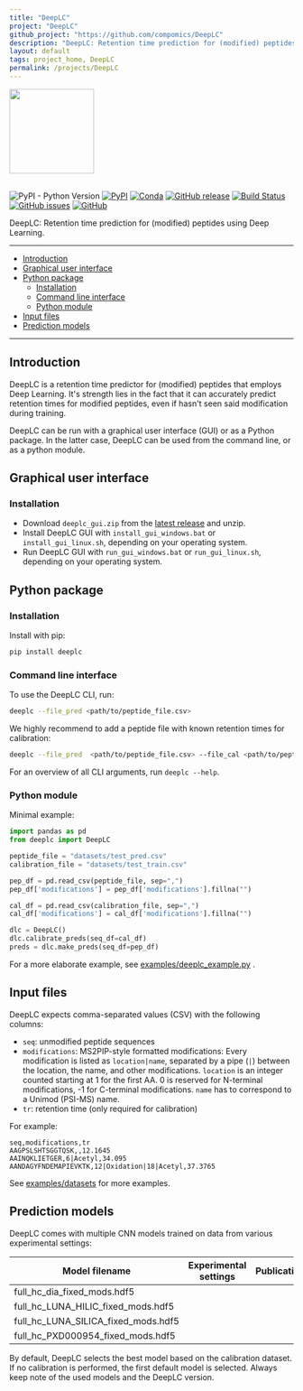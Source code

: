 ```yaml
---
title: "DeepLC"
project: "DeepLC"
github_project: "https://github.com/compomics/DeepLC"
description: "DeepLC: Retention time prediction for (modified) peptides using Deep Learning."
layout: default
tags: project_home, DeepLC
permalink: /projects/DeepLC
---
```


<img src="https://github.com/compomics/DeepLC/raw/master/img/deeplc_logo.png"
width="150" height="150" /> <br/><br/>

![PyPI - Python Version](https://img.shields.io/pypi/pyversions/deeplc?style=flat-square)
[![PyPI](https://img.shields.io/pypi/v/deeplc?style=flat-square)](https://pypi.org/project/deeplc/)
[![Conda](https://img.shields.io/conda/vn/bioconda/deeplc?style=flat-square)](https://bioconda.github.io/recipes/deeplc/README.html)
[![GitHub release](https://img.shields.io/github/v/release/compomics/DeepLC?include_prereleases&style=flat-square)](/projects/DeepLC/releases/latest/)
[![Build Status](https://img.shields.io/github/workflow/status/compomics/DeepLC/Python%20package%20test?style=flat-square)](/projects/DeepLC/actions?query=workflow%3A%22Python+package+test%22)
[![GitHub issues](https://img.shields.io/github/issues/compomics/DeepLC?style=flat-square)](https://github.com/compomics/DeepLC/issues)
[![GitHub](https://img.shields.io/github/license/compomics/DeepLC.svg?style=flat-square)](https://www.apache.org/licenses/LICENSE-2.0)

DeepLC: Retention time prediction for (modified) peptides using Deep Learning.

---

- [Introduction](#introduction)
- [Graphical user interface](#graphical-user-interface)
- [Python package](#python-package)
  - [Installation](#installation)
  - [Command line interface](#command-line-interface)
  - [Python module](#python-module)
- [Input files](#input-files)
- [Prediction models](#prediction-models)

---

## Introduction

DeepLC is a retention time predictor for (modified) peptides that employs Deep
Learning. It's strength lies in the fact that it can accurately predict
retention times for modified peptides, even if hasn't seen said modification
during training.

DeepLC can be run with a graphical user interface (GUI) or as a Python package.
In the latter case, DeepLC can be used from the command line, or as a python
module.

## Graphical user interface
### Installation

- Download `deeplc_gui.zip` from the
[latest release](/projects/DeepLC/releases/latest/) and
unzip.
- Install DeepLC GUI with `install_gui_windows.bat` or `install_gui_linux.sh`,
depending on your operating system.
- Run DeepLC GUI with `run_gui_windows.bat` or `run_gui_linux.sh`, depending on
your operating system.


## Python package

### Installation

Install with pip:

```sh
pip install deeplc
```

### Command line interface

To use the DeepLC CLI, run:

```sh
deeplc --file_pred <path/to/peptide_file.csv>
```

We highly recommend to add a peptide file with known retention times for
calibration:

```sh
deeplc --file_pred  <path/to/peptide_file.csv> --file_cal <path/to/peptide_file_with_tr.csv>
```

For an overview of all CLI arguments, run `deeplc --help`.

### Python module

Minimal example:

```python
import pandas as pd
from deeplc import DeepLC

peptide_file = "datasets/test_pred.csv"
calibration_file = "datasets/test_train.csv"

pep_df = pd.read_csv(peptide_file, sep=",")
pep_df['modifications'] = pep_df['modifications'].fillna("")

cal_df = pd.read_csv(calibration_file, sep=",")
cal_df['modifications'] = cal_df['modifications'].fillna("")

dlc = DeepLC()
dlc.calibrate_preds(seq_df=cal_df)
preds = dlc.make_preds(seq_df=pep_df)
```

For a more elaborate example, see
[examples/deeplc_example.py](https://github.com/compomics/DeepLC/blob/master/examples/deeplc_example.py)
.

## Input files

DeepLC expects comma-separated values (CSV) with the following columns:

- `seq`: unmodified peptide sequences
- `modifications`: MS2PIP-style formatted modifications: Every modification is
  listed as `location|name`, separated by a pipe (`|`) between the location, the
  name, and other modifications. `location` is an integer counted starting at 1
  for the first AA. 0 is reserved for N-terminal modifications, -1 for
  C-terminal modifications. `name` has to correspond to a Unimod (PSI-MS) name.
- `tr`: retention time (only required for calibration)

For example:

```csv
seq,modifications,tr
AAGPSLSHTSGGTQSK,,12.1645
AAINQKLIETGER,6|Acetyl,34.095
AANDAGYFNDEMAPIEVKTK,12|Oxidation|18|Acetyl,37.3765
```

See
[examples/datasets](/projects/DeepLC/tree/master/examples/datasets)
for more examples.

## Prediction models

DeepLC comes with multiple CNN models trained on data from various experimental
settings:

| Model filename | Experimental settings | Publication | PXD identifier |
| - | - | - | - |
| full_hc_dia_fixed_mods.hdf5 | | | |
| full_hc_LUNA_HILIC_fixed_mods.hdf5 | | | |
| full_hc_LUNA_SILICA_fixed_mods.hdf5 | | | |
| full_hc_PXD000954_fixed_mods.hdf5 | | | |

By default, DeepLC selects the best model based on the calibration dataset. If
no calibration is performed, the first default model is selected. Always keep
note of the used models and the DeepLC version.
